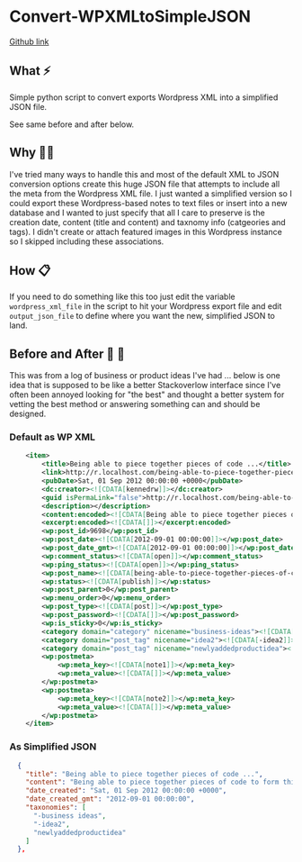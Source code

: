 # Convert-WPXMLtoSimpleJSON

[Github link](https://github.com/ReessKennedy/Convert-WPXMLtoSimpleJSON)

## What ⚡
Simple python script to convert exports Wordpress XML into a simplified JSON file. 

See same before and after below. 
## Why 🤷‍♂️
I've tried many ways to handle this and most of the default XML to JSON conversion options create this huge JSON file that attempts to include all the meta from the Wordpress XML file. I just wanted a simplified version so I could export these Wordpress-based notes to text files or insert into a new database and I wanted to just specify that all I care to preserve is the creation date, content (title and content) and taxnomy info (catgeories and tags). I didn't create or attach featured images in this Wordpress instance so I skipped including these associations. 
## How 📋
If you need to do something like this too just edit the variable `wordpress_xml_file` in the script to hit your Wordpress export file and edit `output_json_file` to define where you want the new, simplified JSON to land. 
## Before and After 💫 🧹
This was from a log of business or product ideas I've had ... below is one idea that is supposed to be like a better Stackoverlow interface since I've often been annoyed looking for "the best" and thought a better system for vetting the best method or answering something can and should be designed. 
### Default as WP XML
```xml
	<item>
		<title>Being able to piece together pieces of code ...</title>
		<link>http://r.localhost.com/being-able-to-piece-together-pieces-of-code/</link>
		<pubDate>Sat, 01 Sep 2012 00:00:00 +0000</pubDate>
		<dc:creator><![CDATA[kennedrw]]></dc:creator>
		<guid isPermaLink="false">http://r.localhost.com/being-able-to-piece-together-pieces-of-code/</guid>
		<description></description>
		<content:encoded><![CDATA[Being able to piece together pieces of code to form things … a public repo and people vote on the best way to do things …]]></content:encoded>
		<excerpt:encoded><![CDATA[]]></excerpt:encoded>
		<wp:post_id>9698</wp:post_id>
		<wp:post_date><![CDATA[2012-09-01 00:00:00]]></wp:post_date>
		<wp:post_date_gmt><![CDATA[2012-09-01 00:00:00]]></wp:post_date_gmt>
		<wp:comment_status><![CDATA[open]]></wp:comment_status>
		<wp:ping_status><![CDATA[open]]></wp:ping_status>
		<wp:post_name><![CDATA[being-able-to-piece-together-pieces-of-code]]></wp:post_name>
		<wp:status><![CDATA[publish]]></wp:status>
		<wp:post_parent>0</wp:post_parent>
		<wp:menu_order>0</wp:menu_order>
		<wp:post_type><![CDATA[post]]></wp:post_type>
		<wp:post_password><![CDATA[]]></wp:post_password>
		<wp:is_sticky>0</wp:is_sticky>
		<category domain="category" nicename="business-ideas"><![CDATA[-business ideas]]></category>
		<category domain="post_tag" nicename="idea2"><![CDATA[-idea2]]></category>
		<category domain="post_tag" nicename="newlyaddedproductidea"><![CDATA[newlyaddedproductidea]]></category>
		<wp:postmeta>
			<wp:meta_key><![CDATA[note1]]></wp:meta_key>
			<wp:meta_value><![CDATA[]]></wp:meta_value>
		</wp:postmeta>
		<wp:postmeta>
			<wp:meta_key><![CDATA[note2]]></wp:meta_key>
			<wp:meta_value><![CDATA[]]></wp:meta_value>
		</wp:postmeta>
	</item>
```

### As Simplified JSON
```json
  {
    "title": "Being able to piece together pieces of code ...",
    "content": "Being able to piece together pieces of code to form things \u2026 a public repo and people vote on the best way to do things \u2026",
    "date_created": "Sat, 01 Sep 2012 00:00:00 +0000",
    "date_created_gmt": "2012-09-01 00:00:00",
    "taxonomies": [
      "-business ideas",
      "-idea2",
      "newlyaddedproductidea"
    ]
  },
```

